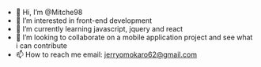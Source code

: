 - 👋 Hi, I’m @Mitche98
- 👀 I’m interested in front-end development
- 🌱 I’m currently learning javascript, jquery and react
- 💞️ I’m looking to collaborate on a mobile application project and see what i can contribute
- 📫 How to reach me email: jerryomokaro62@gmail.com

<!---
Mitche98/Mitche98 is a ✨ special ✨ repository because its `README.md` (this file) appears on your GitHub profile.
You can click the Preview link to take a look at your changes.
--->
